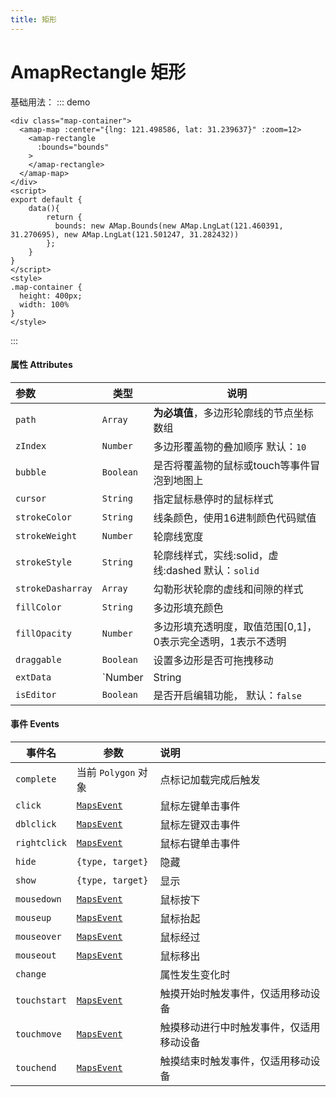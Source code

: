 ```yaml
---
title: 矩形
---
```

# AmapRectangle 矩形
基础用法：
::: demo
```vue
<div class="map-container">
  <amap-map :center="{lng: 121.498586, lat: 31.239637}" :zoom=12>
    <amap-rectangle
      :bounds="bounds"
    >
    </amap-rectangle>
  </amap-map>
</div>
<script>
export default {
    data(){
        return {
          bounds: new AMap.Bounds(new AMap.LngLat(121.460391, 31.270695), new AMap.LngLat(121.501247, 31.282432))
        };
    }
}
</script>
<style>
.map-container {
  height: 400px;
  width: 100%
}
</style>
```
:::
#### 属性  Attributes

| 参数              | 类型                       | 说明                                                        |
| :---------------- | -------------------------- | ----------------------------------------------------------- |
| `path`            | `Array`                    | **为必填值**，多边形轮廓线的节点坐标数组                    |
| `zIndex`          | `Number`                   | 多边形覆盖物的叠加顺序  默认：`10`                          |
| `bubble`          | `Boolean`                  | 是否将覆盖物的鼠标或touch等事件冒泡到地图上                 |
| `cursor`          | `String`                   | 指定鼠标悬停时的鼠标样式                                    |
| `strokeColor`     | `String`                   | 线条颜色，使用16进制颜色代码赋值                            |
| `strokeWeight`    | `Number`                   | 轮廓线宽度                                                  |
| `strokeStyle`     | `String`                   | 轮廓线样式，实线:solid，虚线:dashed   默认：`solid`         |
| `strokeDasharray` | `Array`                    | 勾勒形状轮廓的虚线和间隙的样式                              |
| `fillColor`       | `String`                   | 多边形填充颜色                                              |
| `fillOpacity`     | `Number`                   | 多边形填充透明度，取值范围[0,1]，0表示完全透明，1表示不透明 |
| `draggable`       | `Boolean`                  | 设置多边形是否可拖拽移动                                    |
| `extData`         | `Number | String | Object` | 用户自定义属性                                              |
| `isEditor`        | `Boolean`                  | 是否开启编辑功能， 默认：`false`                             |

#### 事件 Events

| 事件名       | 参数                                                         | 说明                                     |
| ------------ | ------------------------------------------------------------ | :--------------------------------------- |
| `complete`   | 当前 `Polygon` 对象                                          | 点标记加载完成后触发                     |
| `click`      | [`MapsEvent`](https://lbs.amap.com/api/javascript-api/reference/event#MapsEvent) | 鼠标左键单击事件                         |
| `dblclick`   | [`MapsEvent`](https://lbs.amap.com/api/javascript-api/reference/event#MapsEvent) | 鼠标左键双击事件                         |
| `rightclick` | [`MapsEvent`](https://lbs.amap.com/api/javascript-api/reference/event#MapsEvent) | 鼠标右键单击事件                         |
| `hide`       | `{type, target}`                                             | 隐藏                                     |
| `show`       | `{type, target}`                                             | 显示                                     |
| `mousedown`  | [`MapsEvent`](https://lbs.amap.com/api/javascript-api/reference/event#MapsEvent) | 鼠标按下                                 |
| `mouseup`    | [`MapsEvent`](https://lbs.amap.com/api/javascript-api/reference/event#MapsEvent) | 鼠标抬起                                 |
| `mouseover`  | [`MapsEvent`](https://lbs.amap.com/api/javascript-api/reference/event#MapsEvent) | 鼠标经过                                 |
| `mouseout`   | [`MapsEvent`](https://lbs.amap.com/api/javascript-api/reference/event#MapsEvent) | 鼠标移出                                 |
| `change`     |                                                              | 属性发生变化时                           |
| `touchstart` | [`MapsEvent`](https://lbs.amap.com/api/javascript-api/reference/event#MapsEvent) | 触摸开始时触发事件，仅适用移动设备       |
| `touchmove`  | [`MapsEvent`](https://lbs.amap.com/api/javascript-api/reference/event#MapsEvent) | 触摸移动进行中时触发事件，仅适用移动设备 |
| `touchend`   | [`MapsEvent`](https://lbs.amap.com/api/javascript-api/reference/event#MapsEvent) | 触摸结束时触发事件，仅适用移动设备       |